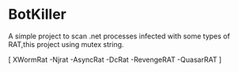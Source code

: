 # BotKiller

A simple project to scan .net processes infected with some types of RAT,this project using mutex string.

[ XWormRat -Njrat -AsyncRat -DcRat -RevengeRAT -QuasarRAT ]


